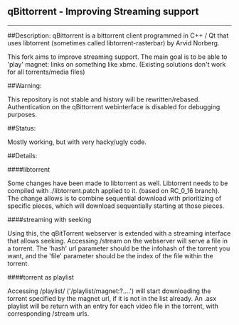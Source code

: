 qBittorrent - Improving Streaming support
------------------------------------------
********************************
##Description:
qBittorrent is a bittorrent client programmed in C++ / Qt that uses
libtorrent (sometimes called libtorrent-rasterbar) by Arvid Norberg.

This fork aims to improve streaming support. The main goal is to be
able to 'play' magnet: links on something like xbmc. (Existing solutions
don't work for all torrents/media files)

##Warning:

This repository is not stable and history will be rewritten/rebased.
Authentication on the qBittorrent webinterface is disabled for debugging
purposes.

##Status:

Mostly working, but with very hacky/ugly code.

##Details:

####libtorrent

Some changes have been made to libtorrent as well. Libtorrent needs to be
compiled with ./libtorrent.patch applied to it. (based on RC_0_16 branch).
The change allows is to combine sequential download with prioritizing of
specific pieces, which will download sequentially starting at those pieces.

####streaming with seeking

Using this, the qBitTorrent webserver is extended with a streaming interface
that allows seeking. Accessing /stream on the webserver will serve a file in
a torrent. The 'hash' url parameter should be the infohash of the torrent
you want, and the 'file' parameter should be the index of the file within
the torrent.

####torrent as playlist

Accessing /playlist/<MAGNETURL> ('/playlist/magnet:?....') will start
downloading the torrent specified by the magnet url, if it is not in the
list already. An .asx playlist will be return with an entry for each video
file in the torrent, with corresponding /stream urls.
